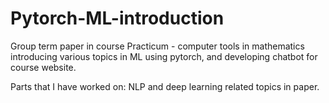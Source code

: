 # Pytorch-ML-introduction
Group term paper in course Practicum - computer tools in mathematics introducing various topics in ML using pytorch, and developing chatbot for course website.

Parts that I have worked on: NLP and deep learning related topics in paper.
